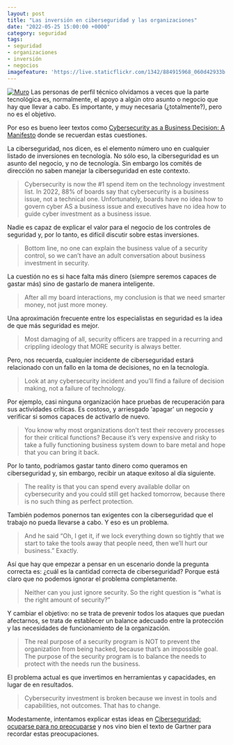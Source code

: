 ```yaml
---
layout: post
title: "Las inversión en ciberseguridad y las organizaciones"
date: "2022-05-25 15:00:00 +0000"
category: seguridad
tags:
- seguridad
- organizaciones
- inversión
- negocios
imagefeature: 'https://live.staticflickr.com/1342/884915968_060d42933b.jpg'
---
```

<a href="https://flickr.com/photos/fernand0/884915968/" title="Muro "><img src="https://live.staticflickr.com/1342/884915968_060d42933b.jpg" alt="Muro " class="img-responsive img-centered"></a>
Las personas de perfil técnico olvidamos a veces que la parte tecnológica es, normalmente, el apoyo a algún otro asunto o negocio que hay que llevar a cabo. Es importante, y muy necesaria (¿totalmente?), pero no es el objetivo.

Por eso es bueno leer textos como [Cybersecurity as a Business Decision: A Manifesto](https://blogs.gartner.com/paul-proctor/2022/03/27/cybersecurity-as-a-business-decision-a-manifesto/) donde se recuerdan estas cuestiones.

La ciberseguridad, nos dicen, es el elemento número uno en cualquier listado de inversiones en tecnología. No sólo eso, la ciberseguridad es un asunto del negocio, y no de tecnología. Sin embargo los comités de dirección no saben manejar la ciberseguridad en este contexto.

> Cybersecurity is now the #1 spend item on the technology investment list. In 2022, 88% of boards say that cybersecurity is a business issue, not a technical one. Unfortunately, boards have no idea how to govern cyber AS a business issue and executives have no idea how to guide cyber investment as a business issue.

Nadie es capaz de explicar el valor para el negocio de los controles de seguridad y, por lo tanto, es difícil discutir sobre estas inversiones.

> Bottom line, no one can explain the business value of a security control, so we can’t have an adult conversation about business investment in security.

La cuestión no es si hace falta más dinero (siempre seremos capaces de gastar más) sino de gastarlo de manera inteligente.

> After all my board interactions, my conclusion is that we need smarter money, not just more money.

Una aproximación frecuente entre los especialistas en seguridad es la idea de que más seguridad es mejor.

> Most damaging of all, security officers are trapped in a recurring and crippling ideology that MORE security is always better. 

Pero, nos recuerda, cualquier incidente de ciberseguridad estará relacionado con un fallo en la toma de decisiones, no en la tecnología.

> Look at any cybersecurity incident and you’ll find a failure of decision making, not a failure of technology.

Por ejemplo, casi ninguna organización hace pruebas de recuperación para sus actividades críticas. Es costoso, y arriesgado 'apagar' un negocio y verificar si somos capaces de activarlo de nuevo. 

> You know why most organizations don’t test their recovery processes for their critical functions? Because it’s very expensive and risky to take a fully functioning business system down to bare metal and hope that you can bring it back.

Por lo tanto, podríamos gastar tanto dinero como queramos en ciberseguridad y, sin embargo, recibir un ataque exitoso al día siguiente.

> The reality is that you can spend every available dollar on cybersecurity and you could still get hacked tomorrow, because there is no such thing as perfect protection.

También podemos ponernos tan exigentes con la ciberseguridad que el trabajo no pueda llevarse a cabo. Y eso es un problema.

> And he said “Oh, I get it, if we lock everything down so tightly that we start to take the tools away that people need, then we’ll hurt our business.” Exactly.

Así que hay que empezar a pensar en un escenario donde la pregunta correcta es: ¿cuál es la cantidad correcta de ciberseguridad? Porque está claro que no podemos ignorar el problema completamente.

> Neither can you just ignore security. So the right question is “what is the right amount of security?”

Y cambiar el objetivo: no se trata de prevenir todos los ataques que puedan afectarnos, se trata de establecer un balance adecuado entre la protección y las necesidades de funcionamiento de la organización.

> The real purpose of a security program is NOT to prevent the organization from being hacked, because that’s an impossible goal. The purpose of the security program is to balance the needs to protect with the needs run the business. 

El problema actual es que invertimos en herramientas y capacidades, en lugar de en resultados.

> Cybersecurity investment is broken because we invest in tools and capabilities, not outcomes. That has to change. 

Modestamente, intentamos explicar estas ideas en [Ciberseguridad: ocuparse para no preocuparse](https://rondasomontano.com/revista/170564/ciberseguridad-ocuparse-para-no-preocuparse/) y nos vino bien el texto de Gartner para recordar estas preocupaciones.
